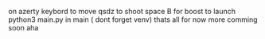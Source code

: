 on azerty keybord
to move qsdz
to shoot space
B for boost
to launch python3 main.py in main ( dont forget venv)
thats all for now more comming soon aha 
